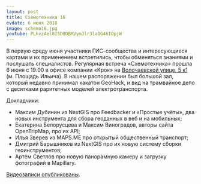 ```yaml
---
layout: post
title: Схемотехника 16
evdate: 6 июня 2018
image: schemo16.jpg
youtube: PLkvzAel8ISD0DBMVymJlr3laOG46IOpjW
---
```

В первую среду июня участники ГИС-сообщества и интересующиеся картами и их применением
встретились, чтобы обменяться знаниями и послушать специалистов. Регулярная встреча «Схемотехника»
прошла 6 июня с 19:00 в офисе компании «Крок» на [Волочаевской улице, 5 к1](https://bit.ly/2ui7Nj1) (м. Площадь Ильича).
В нашем распоряжении был большой зал, который недавно принимал хакатон GeoHack, и вид на
трамвайное депо с десятками раритетных моделей электротранспорта.

Докладчики:

* Максим Дубинин из NextGIS про Feedbacker и «Простые учёты», два новых инструмента для сбора геоданных в веб и на мобильных;
* Екатерина Белорусцева и Максим Виноградов, авторы сайта OpenTripMap, про их API;
* Илья Зверев из MAPS.ME про открытый общественный транспорт;
* Дмитрий Барышников из NextGIS про их новую систему сборки геоинструментов;
* Артём Светлов про новую панорамную камеру и загрузку фотографий в Mapillary.

[Видеозаписи опубликованы](https://www.youtube.com/playlist?list=PLkvzAel8ISD0DBMVymJlr3laOG46IOpjW).
